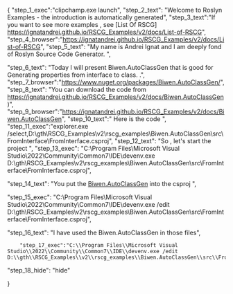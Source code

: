 {
    "step_1_exec":"clipchamp.exe launch",
    "step_2_text": "Welcome to Roslyn Examples - the introduction is automatically generated",
    "step_3_text":"If you want to see more examples , see  [List Of RSCG] https://ignatandrei.github.io/RSCG_Examples/v2/docs/List-of-RSCG",
    "step_4_browser":"https://ignatandrei.github.io/RSCG_Examples/v2/docs/List-of-RSCG",
    "step_5_text": "My name is Andrei Ignat and I am deeply fond of Roslyn Source Code Generator. ",

"step_6_text": "Today I will present Biwen.AutoClassGen  that is good for Generating properties  from interface to class. .",
"step_7_browser":"https://www.nuget.org/packages/Biwen.AutoClassGen/",
"step_8_text": "You can download the code from https://ignatandrei.github.io/RSCG_Examples/v2/docs/Biwen.AutoClassGen)",
"step_9_browser":"https://ignatandrei.github.io/RSCG_Examples/v2/docs/Biwen.AutoClassGen",
"step_10_text":" Here is the code ",
"step_11_exec":"explorer.exe /select,D:\\gth\\RSCG_Examples\\v2\\rscg_examples\\Biwen.AutoClassGen\\src\\FromInterface\\FromInterface.csproj",
"step_12_text": "So , let's start the project ",
"step_13_exec": "C:\\Program Files\\Microsoft Visual Studio\\2022\\Community\\Common7\\IDE\\devenv.exe D:\\gth\\RSCG_Examples\\v2\\rscg_examples\\Biwen.AutoClassGen\\src\\FromInterface\\FromInterface.csproj",

"step_14_text": "You put the  [Biwen.AutoClassGen](https://www.nuget.org/packages/Biwen.AutoClassGen/) into the csproj ",

"step_15_exec": "C:\\Program Files\\Microsoft Visual Studio\\2022\\Community\\Common7\\IDE\\devenv.exe /edit D:\\gth\\RSCG_Examples\\v2\\rscg_examples\\Biwen.AutoClassGen\\src\\FromInterface\\FromInterface.csproj",

"step_16_text": "I have used the Biwen.AutoClassGen in those files",


        "step_17_exec":"C:\\Program Files\\Microsoft Visual Studio\\2022\\Community\\Common7\\IDE\\devenv.exe /edit D:\\gth\\RSCG_Examples\\v2\\rscg_examples\\Biwen.AutoClassGen\\src\\FromInterface\\Program.cs",
    
"step_18_hide": "hide"


}